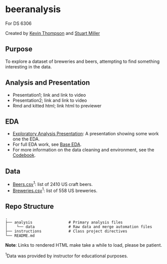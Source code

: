 # beeranalysis

For DS 6306

Created by [Kevin Thompson](https://github.com/KThompson0308) and [Stuart Miller](https://github.com/sjmiller8182)

## Purpose

To explore a dataset of breweries and beers, attempting to find something interesting in the data.

## Analysis and Presentation

* Presentation1; link and link to video
* Presentation2; link and link to video
* Rmd and kitted html; link html to previewer

## EDA

* [Exploratory Analysis Presentation](http://htmlpreview.github.io/?https://github.com/KThompson0308/beeranalysis/blob/master/eda_presentation.html): A presentation showing some work one the EDA.
* For full EDA work, see [Base EDA](http://htmlpreview.github.io/?https://github.com/KThompson0308/beeranalysis/blob/master/analysis/eda.html).
* For more information on the data cleaning and environment, see the [Codebook](https://github.com/KThompson0308/beeranalysis/blob/master/CodeBook.md).

## Data

* [Beers.csv](https://github.com/KThompson0308/beeranalysis/blob/master/analysis/data/Beers.csv)<sup>1</sup>: list of 2410 US craft beers.
* [Breweries.csv](https://github.com/KThompson0308/beeranalysis/blob/master/analysis/data/Breweries.csv)<sup>1</sup>: list of 558 US breweries.

## Repo Structure
    .
    ├── analysis                # Primary analysis files
    │    └── data               # Raw data and merge automation files
    ├── instructions            # Class project directives
    └── README.md

**Note**: Links to rendered HTML make take a while to load, please be patient.

<sup>1</sup>Data was provided by instructor for educational purposes.
